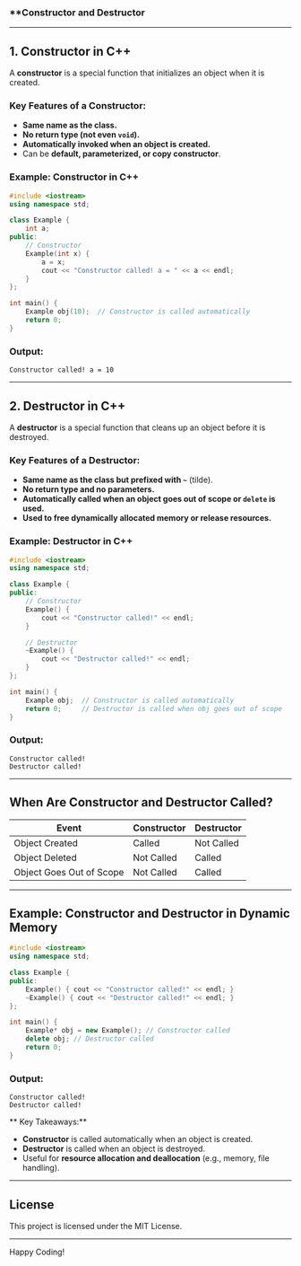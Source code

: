 ### **Constructor and Destructor 

---

## **1. Constructor in C++**  
A **constructor** is a special function that initializes an object when it is created.  

### **Key Features of a Constructor:**  
- **Same name as the class.**  
- **No return type (not even `void`).**  
- **Automatically invoked when an object is created.**  
- Can be **default, parameterized, or copy constructor**.

### **Example: Constructor in C++**  
```cpp
#include <iostream>
using namespace std;

class Example {
    int a;
public:
    // Constructor
    Example(int x) {  
        a = x;
        cout << "Constructor called! a = " << a << endl;
    }
};

int main() {
    Example obj(10);  // Constructor is called automatically
    return 0;
}
```
### **Output:**  
```
Constructor called! a = 10
```

---

## **2. Destructor in C++**  
A **destructor** is a special function that cleans up an object before it is destroyed.  

### **Key Features of a Destructor:**  
- **Same name as the class but prefixed with `~`** (tilde).  
- **No return type and no parameters.**  
- **Automatically called when an object goes out of scope or `delete` is used.**  
- **Used to free dynamically allocated memory or release resources.**

### **Example: Destructor in C++**  
```cpp
#include <iostream>
using namespace std;

class Example {
public:
    // Constructor
    Example() {
        cout << "Constructor called!" << endl;
    }

    // Destructor
    ~Example() {
        cout << "Destructor called!" << endl;
    }
};

int main() {
    Example obj;  // Constructor is called automatically
    return 0;     // Destructor is called when obj goes out of scope
}
```

### **Output:**  
```
Constructor called!
Destructor called!
```

---

## **When Are Constructor and Destructor Called?**  
| Event            | Constructor | Destructor |
|-----------------|-------------|------------|
| Object Created  | Called    | Not Called |
| Object Deleted  | Not Called | Called |
| Object Goes Out of Scope | Not Called | Called |

---

## **Example: Constructor and Destructor in Dynamic Memory**
```cpp
#include <iostream>
using namespace std;

class Example {
public:
    Example() { cout << "Constructor called!" << endl; }
    ~Example() { cout << "Destructor called!" << endl; }
};

int main() {
    Example* obj = new Example(); // Constructor called
    delete obj; // Destructor called
    return 0;
}
```
### **Output:**
```
Constructor called!
Destructor called!
```

** Key Takeaways:**
  - **Constructor** is called automatically when an object is created.
  - **Destructor** is called when an object is destroyed.
  - Useful for **resource allocation and deallocation** (e.g., memory, file handling).  

---


## **License**
This project is licensed under the MIT License.

---

Happy Coding!
